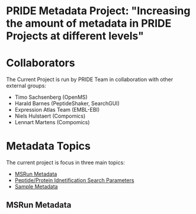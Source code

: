 PRIDE Metadata Project: "Increasing the amount of metadata in PRIDE Projects at different levels"
=================================================================================================

# Collaborators

The Current Project is run by PRIDE Team in collaboration with other external groups:

- Timo Sachsenberg (OpenMS)
- Harald Barnes (PeptideShaker, SearchGUI)
- Expression Atlas Team (EMBL-EBI)
- Niels Hulstaert (Compomics)
- Lennart Martens (Compomics)

# Metadata Topics

The current project is focus in three main topics:

 - [MSRun Metadata](technical-metadata/msrun-metadata)
 - [Peptide/Protein Idnetification Search Parameters](technical-metadata/search-metadata)
 - [Sample Metadata]()


## MSRun Metadata
